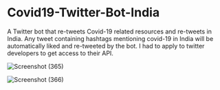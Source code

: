 # Covid19-Twitter-Bot-India
A Twitter bot that re-tweets Covid-19 related resources and re-tweets in India.
Any tweet containing hashtags mentioning covid-19 in India will be automatically liked and re-tweeted by the bot.
I had to apply to twitter developers to get access to their API.

![Screenshot (365)](https://user-images.githubusercontent.com/51281688/130342324-edccdb39-3a33-42b7-8e8b-ec1cf8ab3412.png)


![Screenshot (366)](https://user-images.githubusercontent.com/51281688/130342361-5ffe84a9-0195-4c70-a197-133353d94f12.png)

